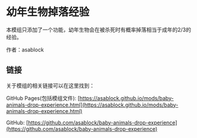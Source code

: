 # 幼年生物掉落经验
 本模组只添加了一个功能，幼年生物会在被杀死时有概率掉落相当于成年的2/3的经验。

 作者：asablock

## 链接
 关于模组的相关链接可以在这里找到：

 GitHub Pages(包括模组文件): [https://asablock.github.io/mods/baby-animals-drop-experience.html](https://asablock.github.io/mods/baby-animals-drop-experience.html)

 GitHub: [https://github.com/asablock/baby-animals-drop-experience](https://github.com/asablock/baby-animals-drop-experience)
 